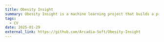 ```yaml
---
title: Obesity Insight 
summary: Obesity Insight is a machine learning project that builds a predictive model to classify obesity levels in individuals from Colombia, Peru and Mexico. Project developed in collaboration with my colleague <a href = "https://github.com/ale-pell">Alessandro Pellegrino</a>.
tags:
  - CV
date: 2025-01-29
external_link: https://github.com/Arcadia-Soft/Obesity-Insight
---
```

